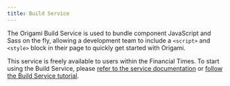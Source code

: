 ```yaml
---
title: Build Service
---
```



The Origami Build Service is used to bundle component JavaScript and Sass on the fly, allowing a development team to include a `<script>` and `<style>` block in their page to quickly get started with Origami.

This service is freely available to users within the Financial Times. To start using the Build Service, please <a href="https://www.ft.com/__origami/service/build">refer to the service documentation</a> or [follow the Build Service tutorial](/documentation/tutorials/build-service/).
